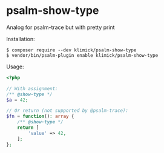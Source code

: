 # psalm-show-type
Analog for psalm-trace but with pretty print

Installation:

```console
$ composer require --dev klimick/psalm-show-type
$ vendor/bin/psalm-plugin enable klimick/psalm-show-type
```


Usage:

```php
<?php

// With assignment:
/** @show-type */
$a = 42;

// Or return (not supported by @psalm-trace):
$fn = function(): array {
    /** @show-type */
    return [
        'value' => 42,
    ];
};
```
